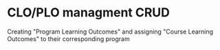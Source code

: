 # CLO/PLO managment CRUD
 Creating "Program Learning Outcomes" and assigning "Course Learning Outcomes" to their corresponding program
